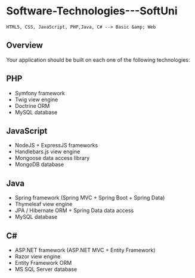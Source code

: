 # Software-Technologies---SoftUni
```
HTML5, CSS, JavaScript, PHP,Java, C# --> Basic &amp; Web 
```
## Overview
Your application should be built on each one of the following technologies:

## PHP
* Symfony framework
* Twig view engine
* Doctrine ORM
* MySQL database

## JavaScript
* NodeJS + ExpressJS frameworks
* Handlebars.js view engine
* Mongoose data access library
* MongoDB database

## Java
* Spring framework (Spring MVC + Spring Boot + Spring Data)
* Thymeleaf view engine
* JPA / Hibernate ORM + Spring Data data access
* MySQL database

## C#
* ASP.NET framework (ASP.NET MVC + Entity Framework)
* Razor view engine
* Entity Framework ORM
* MS SQL Server database


